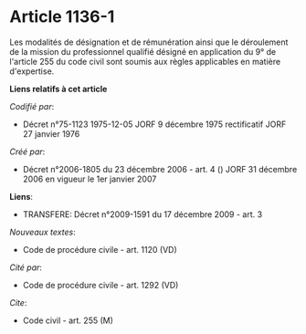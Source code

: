 # Article 1136-1

Les modalités de désignation et de rémunération ainsi que le déroulement de la mission du professionnel qualifié désigné en
application du 9° de l'article 255 du code civil sont soumis aux règles applicables en matière d'expertise.

**Liens relatifs à cet article**

_Codifié par_:

  - Décret n°75-1123 1975-12-05 JORF 9 décembre 1975 rectificatif JORF 27 janvier 1976

_Créé par_:

  - Décret n°2006-1805 du 23 décembre 2006 - art. 4 () JORF 31 décembre 2006 en vigueur le 1er janvier 2007

**Liens**:

  - TRANSFERE: Décret n°2009-1591 du 17 décembre 2009 - art. 3

_Nouveaux textes_:

  - Code de procédure civile - art. 1120 (VD)

_Cité par_:

  - Code de procédure civile - art. 1292 (VD)

_Cite_:

  - Code civil - art. 255 (M)

